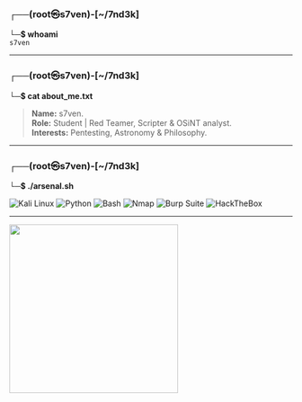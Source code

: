### ┌──(root㉿s7ven)-[~/7nd3k]
**└─$ whoami**  
`s7ven`

---

### ┌──(root㉿s7ven)-[~/7nd3k]  
**└─$ cat about_me.txt**

> **Name:** s7ven.  
> **Role:** Student | Red Teamer, Scripter & OSiNT analyst.  
> **Interests:** Pentesting, Astronomy & Philosophy.

---

### ┌──(root㉿s7ven)-[~/7nd3k]  
**└─$ ./arsenal.sh**

![Kali Linux](https://img.shields.io/badge/Kali-268BEE?style=for-the-badge&logo=kalilinux&logoColor=white)
![Python](https://img.shields.io/badge/Python-FFD43B?style=for-the-badge&logo=python&logoColor=black)
![Bash](https://img.shields.io/badge/Bash-4EAA25?style=for-the-badge&logo=gnu-bash&logoColor=white)
![Nmap](https://img.shields.io/badge/Nmap-004D7F?style=for-the-badge&logo=securityscorecard&logoColor=white)
![Burp Suite](https://img.shields.io/badge/Burp_Suite-FF6633?style=for-the-badge&logo=burpsuite&logoColor=white)
![HackTheBox](https://img.shields.io/badge/HackTheBox-9FEF00?style=for-the-badge&logo=hackthebox&logoColor=black)

---

<p>
  <img src='https://www.pikpng.com/pngl/b/455-4551326_ei-eternity-forever-in-kanji-japanese-clipart.png' width='300'>
</p>
